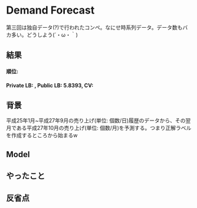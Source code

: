 # Demand Forecast
第三回は独自データ(?)で行われたコンペ。なにせ時系列データ。データ数もバカ多い。どうしよう(´・ω・｀)

## 結果
#### 順位: 
#### Private LB: , Public LB: 5.8393, CV: 

## 背景
平成25年1月~平成27年9月の売り上げ(単位: 個数/日)履歴のデータから、その翌月である平成27年10月の売り上げ(単位: 個数/月)を予測する。つまり正解ラベルを作成するところから始まるw

## Model

## やったこと

## 反省点

